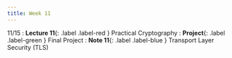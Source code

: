 ```yaml
---
title: Week 11
---
```


11/15
: **Lecture 11**{: .label .label-red } Practical Cryptography
: **Project**{: .label .label-green } Final Project
: **Note 11**{: .label .label-blue } Transport Layer Security (TLS)